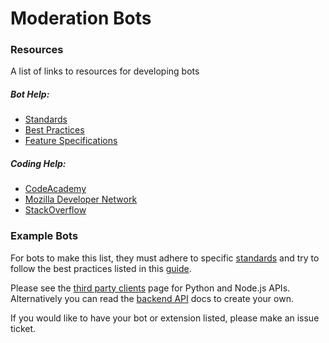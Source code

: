 # Moderation Bots


### Resources

A list of links to resources for developing bots

##### Bot Help:

* [Standards](/bots/standards.md)
* [Best Practices](/bots/best_practices.md)
* [Feature Specifications](/bots/feature_specifications.md)

##### Coding Help:

* [CodeAcademy](http://www.codecademy.com/)
* [Mozilla Developer Network](https://developer.mozilla.org/en-US/)
* [StackOverflow](https://stackoverflow.com/)


### Example Bots

For bots to make this list, they must adhere to specific [standards](/bot/standards.md) and try to follow the best
practices listed in this [guide](/bots/best_practices).

Please see the [third party clients](/clients/README.md) page for Python and Node.js APIs. Alternatively you can read
the [backend API](/api/README.md) docs to create your own.

If you would like to have your bot or extension listed, please make an issue ticket.
